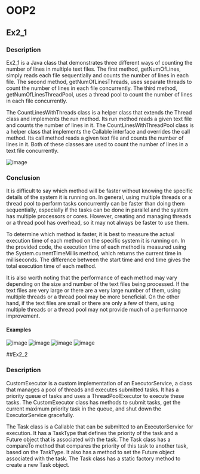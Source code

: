 # OOP2

## Ex2_1
### Description
Ex2_1 is a Java class that demonstrates three different ways of counting the number of lines in multiple text files. The first method, getNumOfLines, simply reads each file sequentially and counts the number of lines in each file. The second method, getNumOfLinesThreads, uses separate threads to count the number of lines in each file concurrently. The third method, getNumOfLinesThreadPool, uses a thread pool to count the number of lines in each file concurrently.

The CountLinesWithThreads class is a helper class that extends the Thread class and implements the run method. Its run method reads a given text file and counts the number of lines in it. The CountLinesWithThreadPool class is a helper class that implements the Callable interface and overrides the call method. Its call method reads a given text file and counts the number of lines in it. Both of these classes are used to count the number of lines in a text file concurrently.

![image](https://user-images.githubusercontent.com/70432147/209985784-f0a5c3a8-0363-406a-8653-3e2803af3aac.png)


### Conclusion
It is difficult to say which method will be faster without knowing the specific details of the system it is running on. In general, using multiple threads or a thread pool to perform tasks concurrently can be faster than doing them sequentially, especially if the tasks can be done in parallel and the system has multiple processors or cores. However, creating and managing threads or a thread pool has overhead, so it may not always be faster to use them.

To determine which method is faster, it is best to measure the actual execution time of each method on the specific system it is running on. In the provided code, the execution time of each method is measured using the System.currentTimeMillis method, which returns the current time in milliseconds. The difference between the start time and end time gives the total execution time of each method.

It is also worth noting that the performance of each method may vary depending on the size and number of the text files being processed. If the text files are very large or there are a very large number of them, using multiple threads or a thread pool may be more beneficial. On the other hand, if the text files are small or there are only a few of them, using multiple threads or a thread pool may not provide much of a performance improvement.
#### Examples
![image](https://user-images.githubusercontent.com/70432147/209985244-2379cbad-476f-41f9-8020-b8076bbecd5f.png)
![image](https://user-images.githubusercontent.com/70432147/209985469-ee284bde-57ca-415d-bd28-9c6363d66c85.png)
![image](https://user-images.githubusercontent.com/70432147/209985588-03408d43-bdd0-44b3-bc90-4d788eca0b23.png)
![image](https://user-images.githubusercontent.com/70432147/209985602-db355137-9cc4-44bc-88ea-a632ff7e493e.png)


##Ex2_2
### Description
CustomExecutor is a custom implementation of an ExecutorService, a class that manages a pool of threads and executes submitted tasks. It has a priority queue of tasks and uses a ThreadPoolExecutor to execute these tasks. The CustomExecutor class has methods to submit tasks, get the current maximum priority task in the queue, and shut down the ExecutorService gracefully.

The Task class is a Callable that can be submitted to an ExecutorService for execution. It has a TaskType that defines the priority of the task and a Future object that is associated with the task. The Task class has a compareTo method that compares the priority of this task to another task, based on the TaskType. It also has a method to set the Future object associated with the task. The Task class has a static factory method to create a new Task object.
